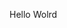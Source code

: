 Hello Wolrd

































































































































































































































































































































































































































































































































































































































































































































































































































































































































































































































































































































































































































































































































































































































































































































































































































































































































































































































































































































































































































































































































































































































































































































































































































































































































































































































































































































































































































































































































































































































































































































































































































































































































































































































































































































































































































































































































































































































































































































































































































































































































































































































































































































































































































































































































































































































































































































































































































































































